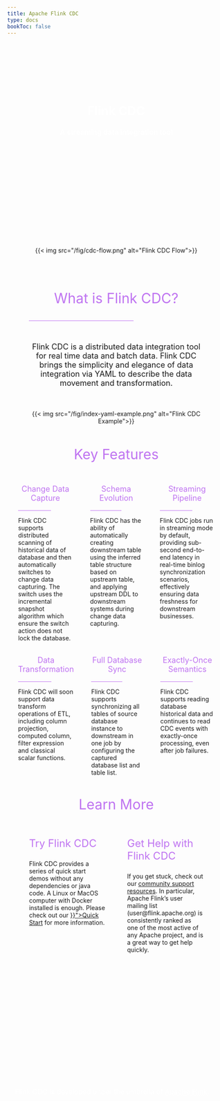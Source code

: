```yaml
---
title: Apache Flink CDC
type: docs
bookToc: false
---
```

<!--
Licensed to the Apache Software Foundation (ASF) under one
or more contributor license agreements.  See the NOTICE file
distributed with this work for additional information
regarding copyright ownership.  The ASF licenses this file
to you under the Apache License, Version 2.0 (the
"License"); you may not use this file except in compliance
with the License.  You may obtain a copy of the License at

  http://www.apache.org/licenses/LICENSE-2.0

Unless required by applicable law or agreed to in writing,
software distributed under the License is distributed on an
"AS IS" BASIS, WITHOUT WARRANTIES OR CONDITIONS OF ANY
KIND, either express or implied.  See the License for the
specific language governing permissions and limitations
under the License.
-->

<div style="background-image: url('fig/index-background-header.png'); size:inherit; background-size: auto 100%; overflow: hidden">
    <div style="text-align: center">
        <br><br><br><br><br><br>
        <h1 style="color: #FFFFFF">
            Flink CDC
        </h1>
        <h3 style="color: #FFFFFF">
            A streaming data integration tool
        </h3>
        <br><br><br><br><br><br>
        <br><br><br><br>
    </div>
</div>


<div style="display: flex;">
    <div style="flex: 1;">
    </div>
    <div style="text-align: center; flex: 8;">
          <br><br><br><br>
          {{< img src="/fig/cdc-flow.png" alt="Flink CDC Flow">}}
          <br><br><br><br>
    </div>
    <div style="flex: 1;">
    </div>
</div>


<div style="display: flex;">
    <div style="flex: 1;">
    </div>
    <div style="text-align: center; flex: 8;">
          <p style="color: #BF74F1; font-size: xx-large; padding: 0">What is Flink CDC?</p>
          <hr style="background-color: #BF74F1; width: 60%">
          <br>
          <p style="text-align: center; font-size: large">
            Flink CDC is a distributed data integration tool for real time data and batch data. 
            Flink CDC brings the simplicity and elegance of data integration via YAML to describe
            the data movement and transformation.
          </p>
          <br><br>
          {{< img src="/fig/index-yaml-example.png" alt="Flink CDC Example">}}
          <br><br>
    </div>
    <div style="flex: 1;">
    </div>
    <br><br><br><br> 
</div>


<div style="display: flex;">
    <br><br>
    <div style="flex: 1;">
    </div>
    <div style="text-align: center; flex: 8;">
          <p style="color: #BF74F1; font-size: xx-large; padding: 0">Key Features</p>
    </div>
    <div style="flex: 1;">
    </div>
    <br><br>
</div>

<div style="display: flex;">
    <br><br><br><br>
    <div style="flex: 5%;"></div>
    <div style="text-align: center; flex: 25%;">
          <p style="text-align: center; color: #BF74F1; font-size: large; padding: 0">Change Data Capture</p>
          <hr style="background-color:#BF74F1; width: 60%">
          <p style="text-align: left;">
            Flink CDC supports distributed scanning of historical data of database and then automatically switches to change data capturing. The switch uses the incremental snapshot algorithm which ensure the switch action does not lock the database.  
          </p>
    </div>
    <div style="flex: 8%;"></div>
    <div style="text-align: center; flex: 24%;">
          <p style="text-align: center; color: #BF74F1; font-size: large; padding: 0">Schema Evolution</p>
          <hr style="background-color:#BF74F1; width: 60%">
          <p style="text-align: left;">
            Flink CDC has the ability of automatically creating downstream table using the inferred table structure based on upstream table, and applying upstream DDL to downstream systems during change data capturing.</p>
    </div>
    <div style="flex: 8%;"></div>
    <div style="text-align: center; flex: 25%;">
          <p style="text-align: center; color: #BF74F1; font-size: large; padding: 0">Streaming Pipeline</p>
          <hr style="background-color:#BF74F1; width: 60%">
          <p style="text-align: left;">
            Flink CDC jobs run in streaming mode by default, providing sub-second end-to-end latency in real-time binlog synchronization scenarios, effectively ensuring data freshness for downstream businesses.</p>
    </div>
    <div style="flex: 5%;"></div>
    <br><br><br><br>
    <br><br><br><br>
    <br><br><br><br>
</div>


<div style="display: flex;">
    <br><br><br><br>
    <div style="flex: 5%;"></div>
    <div style="text-align: center; flex: 25%;">
          <p style="text-align: center; color: #BF74F1; font-size: large; padding: 0">Data Transformation</p>
          <hr style="background-color:#BF74F1; width: 60%">
          <p style="text-align: left;">
            Flink CDC will soon support data transform operations of ETL, including column projection, computed column, filter expression and classical scalar functions.</p>
    </div>
    <div style="flex: 8%;"></div>
    <div style="text-align: center; flex: 24%;">
          <p style="text-align: center; color: #BF74F1; font-size: large; padding: 0">Full Database Sync</p>
          <hr style="background-color:#BF74F1; width: 60%">
          <p style="text-align: left;">Flink CDC supports synchronizing all tables of source database instance to downstream in one job by configuring the captured database list and table list.</p>
    </div>
    <div style="flex: 8%;"></div>
    <div style="text-align: center; flex: 25%;">
          <p style="text-align: center; color: #BF74F1; font-size: large; padding: 0">Exactly-Once Semantics</p>
          <hr style="background-color:#BF74F1; width: 60%">
          <p style="text-align: left;">
              Flink CDC supports reading database historical data and continues to read CDC events with exactly-once processing, even after job failures.
          </p>
    </div>
    <div style="flex: 5%;">
    </div>
    <br><br><br><br>
    <br><br><br><br>
    <br><br><br><br>
</div>

<div style="display: flex;">
    <br><br><br><br><br><br>
    <div style="flex: 1;">
    </div>
    <div style="text-align: center; flex: 8;">
          <p style="color: #BF74F1; font-size: xx-large; padding: 0">Learn More</p>
    </div>
    <div style="flex: 1;">
    </div>
    <br><br><br><br>
</div>

<div style="display: flex;">
    <br><br><br><br>
    <div style="flex: 1;">
    </div>
    <div style="text-align: left; flex: 3.5; width: 100%">
          <p style="text-align: left; color: #BF74F1; font-size: x-large; padding: 0">Try Flink CDC</p>
          <p style="text-align: left;">
        Flink CDC provides a series of quick start demos without any dependencies or java code. A Linux or MacOS computer with Docker installed is enough. 
        Please check out our <a href="{{< ref "docs/get-started/introduction" >}}">Quick Start</a> for more information.
         </p>
    </div>
    <div style="flex: 1;"></div>
    <div style="text-align: left; flex: 3.5; width: 100%">
          <p style="text-align: left; color: #BF74F1; font-size: x-large; padding: 0">Get Help with Flink CDC</p>
          <p style="text-align: left;">
            If you get stuck, check out our <a href="https://flink.apache.org/community.html">community support resources</a>. 
                In particular, Apache Flink’s user mailing list (user@flink.apache.org) is consistently ranked as one of the most active of
                any Apache project, and is a great way to get help quickly.</p>
    </div>
    <div style="flex: 1;">
    </div>
    <br><br><br><br>
    <br><br><br><br>
    <br><br><br><br>
</div>

<div style="background-image: url('fig/index-background-footer.png'); size:inherit; background-size: auto 100%; overflow: hidden">
     <div style="text-align: center">
        <br><br><br><br><br>
        <br><br><br><br><br>
        <h1 style="color: transparent">
             Flink CDC is developed under the umbrella of Apache Flink.
        </h1>
        <p style="color: #FFFFFF; font-size: medium; text-align:left">
             &nbsp;&nbsp;&nbsp;&nbsp;Flink CDC is developed under the umbrella of <a style="color: #FFFFFF" href="https://flink.apache.org">Apache Flink</a>.
        </p>
        <br><br>
    </div>
</div>
